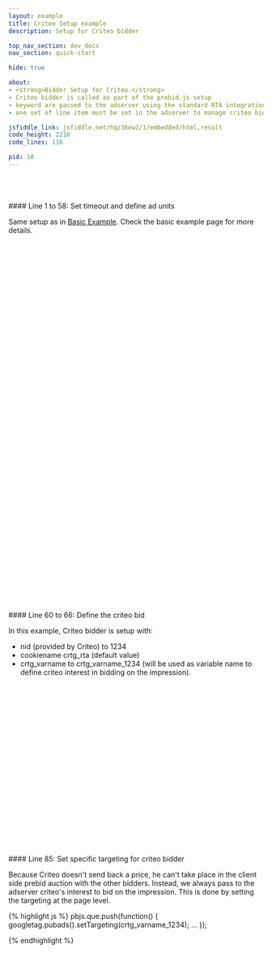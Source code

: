 ```yaml
---
layout: example
title: Criteo Setup example
description: Setup for Criteo bidder

top_nav_section: dev_docs
nav_section: quick-start

hide: true

about: 
- <strong>Bidder Setup for Criteo.</strong>
- Criteo bidder is called as part of the prebid.js setup
- keyword are passed to the adserver using the standard RTA integration
- one set of line item must be set in the adserver to manage criteo bidder separately. Follow Criteo's RTA guideline for the line item setup.

jsfiddle_link: jsfiddle.net/hqz36ew2/1/embedded/html,result
code_height: 2210
code_lines: 116

pid: 10
---
```



<br>
<br>
<br>

<div markdown="1">
#### Line 1 to 58: Set timeout and define ad units

Same setup as in [Basic Example](/dev-docs/examples/basic-example.html). Check the basic example page for more details.

</div>

<br><br><br><br><br><br>
<br><br><br><br><br><br>
<br><br><br><br><br><br>
<br><br><br><br><br><br>
<br><br><br><br><br><br>
<br><br><br><br><br><br>
<br><br><br><br><br><br>

<div markdown="1">
#### Line 60 to 66: Define the criteo bid

In this example, Criteo bidder is setup with:

- nid (provided by Criteo) to 1234
- cookiename crtg_rta (default value)
- crtg_varname to crtg_varname_1234 (will be used as variable name to define criteo interest in bidding on the impression).


</div>




<br><br><br><br><br><br>
<br><br><br><br><br><br>
<br><br><br><br><br><br>
<br>

<div markdown="1">
#### Line 85: Set specific targeting for criteo bidder 

Because Criteo doesn't send back a price, he can't take place in the client side prebid auction with the other bidders.
Instead, we always pass to the adserver criteo's interest to bid on the impression.
This is done by setting the targeting at the page level.

{% highlight js %}
    pbjs.que.push(function() {
      googletag.pubads().setTargeting(crtg_varname_1234);
      ...
    });

{% endhighlight %}


</div>
